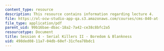 ```yaml
---
content_type: resource
description: This resource contains information regarding lecture 4.
file: https://ol-ocw-studio-app-qa.s3.amazonaws.com/courses/cms-840-at-the-limit-violence-in-contemporary-representation-fall-2013/498ded0811a704db60ef31cfea78bdc1_MITCMS_840F13_Session_4.pdf
file_type: application/pdf
parent_uid: 99b16bae-dbac-18a2-7a42-ce38c8bfc2a5
resourcetype: Document
title: Session 4 - Serial Killers II - Boredom & Blankness
uid: 498ded08-11a7-04db-60ef-31cfea78bdc1
---
```

